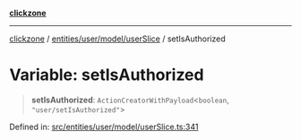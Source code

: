 [**clickzone**](../../../../../README.md)

***

[clickzone](../../../../../README.md) / [entities/user/model/userSlice](../README.md) / setIsAuthorized

# Variable: setIsAuthorized

> **setIsAuthorized**: `ActionCreatorWithPayload`\<`boolean`, `"user/setIsAuthorized"`\>

Defined in: [src/entities/user/model/userSlice.ts:341](https://github.com/MaximBri/ClickZone/blob/20f3f0d061a7c50a96ed5bba64acbc325a456072/client/src/entities/user/model/userSlice.ts#L341)
